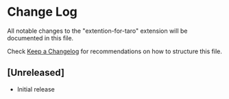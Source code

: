 # Change Log

All notable changes to the "extention-for-taro" extension will be documented in this file.

Check [Keep a Changelog](http://keepachangelog.com/) for recommendations on how to structure this file.

## [Unreleased]

- Initial release